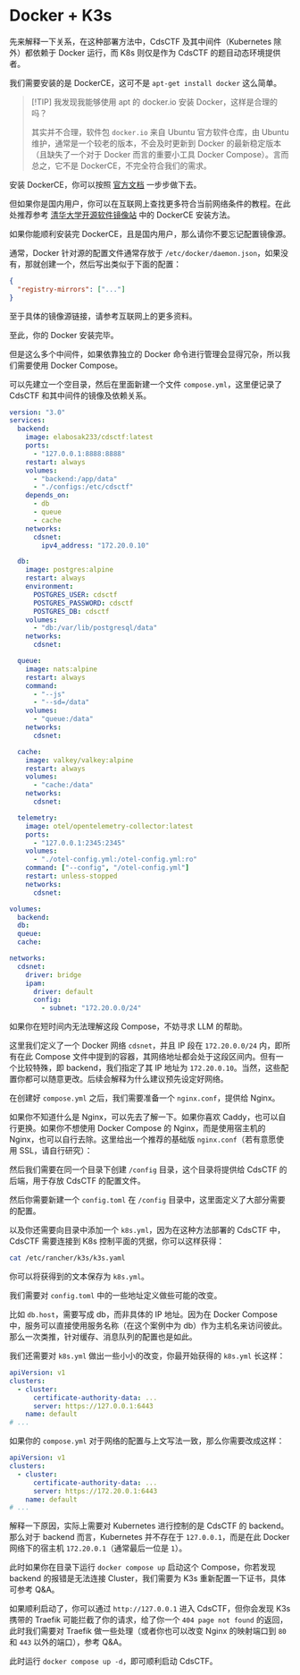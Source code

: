 # Docker + K3s

先来解释一下关系，在这种部署方法中，CdsCTF 及其中间件（Kubernetes 除外）都依赖于 Docker 运行，而 K8s 则仅是作为 CdsCTF 的题目动态环境提供者。

我们需要安装的是 DockerCE，这可不是 `apt-get install docker` 这么简单。

> [!TIP] 我发现我能够使用 apt 的 docker.io 安装 Docker，这样是合理的吗？
>
> 其实并不合理，软件包 `docker.io` 来自 Ubuntu 官方软件仓库，由 Ubuntu 维护，通常是一个较老的版本，不会及时更新到 Docker 的最新稳定版本（且缺失了一个对于 Docker 而言的重要小工具 Docker Compose）。言而总之，它不是 DockerCE，不完全符合我们的需求。

安装 DockerCE，你可以按照 [官方文档](https://docs.docker.com/engine/install/) 一步步做下去。

但如果你是国内用户，你可以在互联网上查找更多符合当前网络条件的教程。在此处推荐参考 [清华大学开源软件镜像站](https://mirrors.tuna.tsinghua.edu.cn/help/docker-ce/) 中的 DockerCE 安装方法。

如果你能顺利安装完 DockerCE，且是国内用户，那么请你不要忘记配置镜像源。

通常，Docker 针对源的配置文件通常存放于 `/etc/docker/daemon.json`，如果没有，那就创建一个，然后写出类似于下面的配置：

```json
{
  "registry-mirrors": ["..."]
}
```

至于具体的镜像源链接，请参考互联网上的更多资料。

至此，你的 Docker 安装完毕。

但是这么多个中间件，如果依靠独立的 Docker 命令进行管理会显得冗杂，所以我们需要使用 Docker Compose。

可以先建立一个空目录，然后在里面新建一个文件 `compose.yml`，这里便记录了 CdsCTF 和其中间件的镜像及依赖关系。

```yaml
version: "3.0"
services:
  backend:
    image: elabosak233/cdsctf:latest
    ports:
      - "127.0.0.1:8888:8888"
    restart: always
    volumes:
      - "backend:/app/data"
      - "./configs:/etc/cdsctf"
    depends_on:
      - db
      - queue
      - cache
    networks:
      cdsnet:
        ipv4_address: "172.20.0.10"

  db:
    image: postgres:alpine
    restart: always
    environment:
      POSTGRES_USER: cdsctf
      POSTGRES_PASSWORD: cdsctf
      POSTGRES_DB: cdsctf
    volumes:
      - "db:/var/lib/postgresql/data"
    networks:
      cdsnet:

  queue:
    image: nats:alpine
    restart: always
    command:
      - "--js"
      - "--sd=/data"
    volumes:
      - "queue:/data"
    networks:
      cdsnet:

  cache:
    image: valkey/valkey:alpine
    restart: always
    volumes:
      - "cache:/data"
    networks:
      cdsnet:

  telemetry:
    image: otel/opentelemetry-collector:latest
    ports:
      - "127.0.0.1:2345:2345"
    volumes:
      - "./otel-config.yml:/otel-config.yml:ro"
    command: ["--config", "/otel-config.yml"]
    restart: unless-stopped
    networks:
      cdsnet:

volumes:
  backend:
  db:
  queue:
  cache:

networks:
  cdsnet:
    driver: bridge
    ipam:
      driver: default
      config:
        - subnet: "172.20.0.0/24"
```

如果你在短时间内无法理解这段 Compose，不妨寻求 LLM 的帮助。

这里我们定义了一个 Docker 网络 `cdsnet`，并且 IP 段在 `172.20.0.0/24` 内，即所有在此 Compose 文件中提到的容器，其网络地址都会处于这段区间内。但有一个比较特殊，即 backend，我们指定了其 IP 地址为 `172.20.0.10`。当然，这些配置你都可以随意更改。后续会解释为什么建议预先设定好网络。

在创建好 `compose.yml` 之后，我们需要准备一个 `nginx.conf`，提供给 Nginx。

如果你不知道什么是 Nginx，可以先去了解一下。如果你喜欢 Caddy，也可以自行更换。如果你不想使用 Docker Compose 的 Nginx，而是使用宿主机的 Nginx，也可以自行去除。这里给出一个推荐的基础版 `nginx.conf`（若有意愿使用 SSL，请自行研究）：

然后我们需要在同一个目录下创建 `/config` 目录，这个目录将提供给 CdsCTF 的后端，用于存放 CdsCTF 的配置文件。

然后你需要新建一个 `config.toml` 在 `/config` 目录中，这里面定义了大部分需要的配置。

以及你还需要向目录中添加一个 `k8s.yml`，因为在这种方法部署的 CdsCTF 中，CdsCTF 需要连接到 K8s 控制平面的凭据，你可以这样获得：

```bash
cat /etc/rancher/k3s/k3s.yaml
```

你可以将获得到的文本保存为 `k8s.yml`。

我们需要对 `config.toml` 中的一些地址定义做些可能的改变。

比如 `db.host`，需要写成 db，而非具体的 IP 地址。因为在 Docker Compose 中，服务可以直接使用服务名称（在这个案例中为 db）作为主机名来访问彼此。那么一次类推，针对缓存、消息队列的配置也是如此。

我们还需要对 `k8s.yml` 做出一些小小的改变，你最开始获得的 `k8s.yml` 长这样：

```yaml
apiVersion: v1
clusters:
  - cluster:
      certificate-authority-data: ...
      server: https://127.0.0.1:6443
    name: default
# ...
```

如果你的 `compose.yml` 对于网络的配置与上文写法一致，那么你需要改成这样：

```yaml
apiVersion: v1
clusters:
  - cluster:
      certificate-authority-data: ...
      server: https://172.20.0.1:6443
    name: default
# ...
```

解释一下原因，实际上需要对 Kubernetes 进行控制的是 CdsCTF 的 backend。那么对于 backend 而言，Kubernetes 并不存在于 `127.0.0.1`，而是在此 Docker 网络下的宿主机 `172.20.0.1`（通常最后一位是 `1`）。

此时如果你在目录下运行 `docker compose up` 启动这个 Compose，你若发现 backend 的报错是无法连接 Cluster，我们需要为 K3s 重新配置一下证书，具体可参考 Q&A。

如果顺利启动了，你可以通过 `http://127.0.0.1` 进入 CdsCTF，但你会发现 K3s 携带的 Traefik 可能拦截了你的请求，给了你一个 `404 page not found` 的返回，此时我们需要对 Traefik 做一些处理（或者你也可以改变 Nginx 的映射端口到 `80` 和 `443` 以外的端口），参考 Q&A。

此时运行 `docker compose up -d`，即可顺利启动 CdsCTF。

